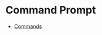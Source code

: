 # Command Prompt

- [Commands](https://learn.microsoft.com/en-us/windows-server/administration/windows-commands/windows-commands)
